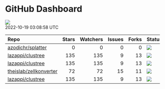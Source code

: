 GitHub Dashboard
================

![](https://github.com/lazappi/gh-dashboard/workflows/Render%20Status/badge.svg)  
2022-10-19 03:08:58 UTC

| Repo                                                                | Stars | Watchers | Issues | Forks | Status                                                                                                                                                   | Commit                                                                                                                                                                           |
| :------------------------------------------------------------------ | ----: | -------: | -----: | ----: | :------------------------------------------------------------------------------------------------------------------------------------------------------- | :------------------------------------------------------------------------------------------------------------------------------------------------------------------------------- |
| [azodichr/splatter](https://github.com/azodichr/splatter)           |     0 |        0 |      0 |     0 | [![](https://github.com/Oshlack/splatter/workflows/R-CMD-check-bioc/badge.svg)](https://github.com/Oshlack/splatter/actions/runs/3243408379)             | <a href="https://github.com/azodichr/splatter/commit/e239f82585d8b202fab2ce9b972d467190b1c44d" title="fix bug where the same nCells was being sampled for each donor">e239f8</a> |
| [lazappi/clustree](https://github.com/lazappi/clustree)             |   135 |      135 |      9 |    13 | [![](https://github.com/lazappi/clustree/workflows/R-CMD-check/badge.svg)](https://github.com/lazappi/clustree/actions/runs/2567418949)                  | <a href="https://github.com/lazappi/clustree/commit/cb0256d419e0bb7129bec917f1ebaeacdf0c2842" title="Merge branch 'master' into develop">cb0256</a>                              |
| [lazappi/clustree](https://github.com/lazappi/clustree)             |   135 |      135 |      9 |    13 | [![](https://github.com/lazappi/clustree/workflows/pkgdown/badge.svg)](https://github.com/lazappi/clustree/actions/runs/2567418946)                      | <a href="https://github.com/lazappi/clustree/commit/cb0256d419e0bb7129bec917f1ebaeacdf0c2842" title="Merge branch 'master' into develop">cb0256</a>                              |
| [theislab/zellkonverter](https://github.com/theislab/zellkonverter) |    72 |       72 |     15 |    11 | [![](https://github.com/theislab/zellkonverter/workflows/R-CMD-check-bioc/badge.svg)](https://github.com/theislab/zellkonverter/actions/runs/3180480534) | <a href="https://github.com/theislab/zellkonverter/commit/038eb8a9671b2f53a119a43ba476c5cb974742f0" title="Fix Python version in anndata v0.7.6 environment">038eb8</a>          |
| [lazappi/clustree](https://github.com/lazappi/clustree)             |   135 |      135 |      9 |    13 | [![](https://github.com/lazappi/clustree/workflows/test-coverage/badge.svg)](https://github.com/lazappi/clustree/actions/runs/2567418948)                | <a href="https://github.com/lazappi/clustree/commit/cb0256d419e0bb7129bec917f1ebaeacdf0c2842" title="Merge branch 'master' into develop">cb0256</a>                              |

